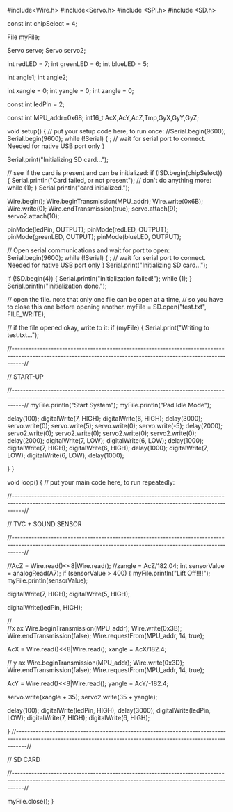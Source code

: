 #include<Wire.h>
#include<Servo.h>
#include <SPI.h>
#include <SD.h>

const int chipSelect = 4;


File myFile;

Servo servo;
Servo servo2;

int redLED = 7;
int greenLED = 6;
int blueLED = 5;

int angle1;
int angle2;


int xangle = 0;
int yangle = 0;
int zangle = 0;

const int ledPin = 2;

const int MPU_addr=0x68;
int16_t AcX,AcY,AcZ,Tmp,GyX,GyY,GyZ;

void setup() {
  // put your setup code here, to run once:
  //Serial.begin(9600);
 Serial.begin(9600);
  while (!Serial) {
    ; // wait for serial port to connect. Needed for native USB port only
  }
  
  Serial.print("Initializing SD card...");

  // see if the card is present and can be initialized:
  if (!SD.begin(chipSelect)) {
    Serial.println("Card failed, or not present");
    // don't do anything more:
    while (1);
  }
  Serial.println("card initialized.");
  


  Wire.begin();
  Wire.beginTransmission(MPU_addr);
  Wire.write(0x6B);
  Wire.write(0);
  Wire.endTransmission(true);
  servo.attach(9);
  servo2.attach(10);
  
   pinMode(ledPin, OUTPUT);
  pinMode(redLED, OUTPUT);
  pinMode(greenLED, OUTPUT);
  pinMode(blueLED, OUTPUT);


 // Open serial communications and wait for port to open:
  Serial.begin(9600);
  while (!Serial) {
    ; // wait for serial port to connect. Needed for native USB port only
  }
  Serial.print("Initializing SD card...");

  if (!SD.begin(4)) {
    Serial.println("initialization failed!");
    while (1);
  }
  Serial.println("initialization done.");

  // open the file. note that only one file can be open at a time,
  // so you have to close this one before opening another.
  myFile = SD.open("test.txt", FILE_WRITE);

  // if the file opened okay, write to it:
  if (myFile) {
    Serial.print("Writing to test.txt...");
  
  //----------------------------------------------------------------------------------------------------------------------------------------------------------------//

 //                                                                         START-UP

  //----------------------------------------------------------------------------------------------------------------------------------------------------------------//
  myFile.println("Start System");
  myFile.println("Pad Idle Mode");
  
  delay(100);
  digitalWrite(7, HIGH);
  digitalWrite(6, HIGH);
  delay(3000);
  servo.write(0);
  servo.write(5);
  servo.write(0);
  servo.write(-5);
  delay(2000);
  servo2.write(0);
  servo2.write(0);
  servo2.write(0);
  servo2.write(0);
  delay(2000);
   digitalWrite(7, LOW);
  digitalWrite(6, LOW);
  delay(1000);
   digitalWrite(7, HIGH);
  digitalWrite(6, HIGH);
  delay(1000);
  digitalWrite(7, LOW);
  digitalWrite(6, LOW);
  delay(1000);
  
 
  
}
}

void loop() {
  // put your main code here, to run repeatedly:
      
   //----------------------------------------------------------------------------------------------------------------------------------------------------------------//

 //                                                                         TVC + SOUND SENSOR

  //----------------------------------------------------------------------------------------------------------------------------------------------------------------//

 //AcZ = Wire.read()<<8|Wire.read();
 //zangle = AcZ/182.04;
 int sensorValue = analogRead(A7);
 if (sensorValue > 400) {
 myFile.println("Lift Off!!!!");
 myFile.println(sensorValue);  
  
  digitalWrite(7, HIGH);
  digitalWrite(5, HIGH);

  digitalWrite(ledPin, HIGH);

//  
  //x ax
  Wire.beginTransmission(MPU_addr);
  Wire.write(0x3B);
  Wire.endTransmission(false);
  Wire.requestFrom(MPU_addr, 14, true);

  AcX = Wire.read()<<8|Wire.read();
  xangle = AcX/182.4;

  // y ax
  Wire.beginTransmission(MPU_addr);
  Wire.write(0x3D);
  Wire.endTransmission(false);
  Wire.requestFrom(MPU_addr, 14, true);

  AcY = Wire.read()<<8|Wire.read();
  yangle = AcY/-182.4;


  servo.write(xangle + 35);
  servo2.write(35 + yangle);

  delay(100);
  digitalWrite(ledPin, HIGH);
  delay(3000);
  digitalWrite(ledPin, LOW);
  digitalWrite(7, HIGH);
  digitalWrite(6, HIGH);

 }
 //----------------------------------------------------------------------------------------------------------------------------------------------------------------//

 //                                                                         SD CARD

  //----------------------------------------------------------------------------------------------------------------------------------------------------------------//


  
  

  
    
    
    
myFile.close();
}
 




 
  
